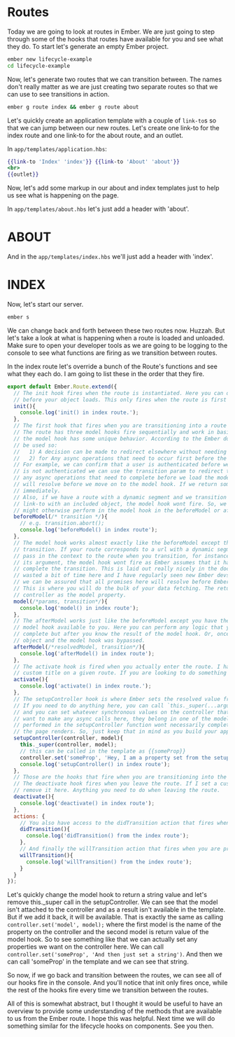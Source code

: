 # Routes

Today we are going to look at routes in Ember. We are just going to step through some of the hooks that routes have available for you and see what they do. To start let's generate an empty Ember project.

```sh
ember new lifecycle-example
cd lifecycle-example
```

Now, let's generate two routes that we can transition between. The names don't really matter as we are just creating two separate routes so that we can use to see transitions in action.

```sh
ember g route index && ember g route about
```

Let's quickly create an application template with a couple of `link-to`s so that we can jump between our new routes. Let's create one link-to for the index route and one link-to for the about route, and an outlet.

In `app/templates/application.hbs`:
```hbs
{{link-to 'Index' 'index'}} {{link-to 'About' 'about'}}
<br>
{{outlet}}
```

Now, let's add some markup in our about and index templates just to help us see what is happening on the page.

In `app/templates/about.hbs` let's just add a header with 'about'.

<h1>ABOUT</h1>

And in the `app/templates/index.hbs` we'll just add a header with 'index'.

<h1>INDEX</h1>


Now, let's start our server.

```sh
ember s
```

We can change back and forth between these two routes now. Huzzah. But let's take a look at what is happening when a route is loaded and unloaded. Make sure to open your developer tools as we are going to be logging to the console to see what functions are firing as we transition between routes.

In the index route let's override a bunch of the Route's functions and see what they each do. I am going to list these in the order that they fire.

```JavaScript
export default Ember.Route.extend({
  // The init hook fires when the route is instantiated. Here you can do some setup work or preliminaries
  // before your object loads. This only fires when the route is first created.
  init(){
    console.log('init() in index route.');
  },
  // The first hook that fires when you are transitioning into a route is the route's beforeModel.
  // The route has three model hooks fire sequentially and work in basically the same way. Although
  // the model hook has some unique behavior. According to the Ember docs, the beforeModel should
  // be used so:
  //   1) A decision can be made to redirect elsewhere without needing to resolve the model first. and
  //   2) for Any async operations that need to occur first before the model is attempted to be resolved.
  // For example, we can confirm that a user is authenticated before we load the route's model. If the user
  // is not authenticated we can use the transition param to redirect to an authentication route. Just remember,
  // any async operations that need to complete before we load the model go here. Any promise that we return here
  // will resolve before we move on to the model hook. If we return something other than a promise, the hook resolves
  // immediately.
  // Also, if we have a route with a dynamic segment and we transition to it by passing in context, for instance a
  // link-to with an included object, the model hook wont fire. So, we will need to perform any async operations that we
  // might otherwise perform in the model hook in the beforeModel or afterModel.
  beforeModel(/* transition */){
    // e.g. transition.abort();
    console.log('beforeModel() in index route');
  },
  // The model hook works almost exactly like the beforeModel except that it does not fire on every
  // transition. If your route corresponds to a url with a dynamic segment, like `/contacts/1` and you
  // pass in the context to the route when you transition, for instance with a link-to that has an object as
  // its argument, the model hook wont fire as Ember assumes that it has all the information it needs to
  // complete the transition. This is laid out really nicely in the docs but when I was new to Ember I
  // wasted a bit of time here and I have regularly seen new Ember devs stumble with this. Once again,
  // we can be assured that all promises here will resolve before Ember moves on to the afterModel.
  // This is where you will do the bulk of your data fetching. The return value here is attached to the
  // controller as the model property.
  model(/*params, transition*/){
    console.log('model() in index route');
  },
  // The afterModel works just like the beforeModel except you have the resolved return value from the
  // model hook available to you. Here you can perform any logic that you need to complete before the transition is
  // complete but after you know the result of the model hook. Or, once again, if you already have a context
  // object and the model hook was bypassed.
  afterModel(/*resolvedModel, transition*/){
    console.log('afterModel() in index route');
  },
  // The activate hook is fired when you actually enter the route. I have used this hook to set a
  // custom title on a given route. If you are looking to do something like that.
  activate(){
    console.log('activate() in index route.');
  },
  // The setupController hook is where Ember sets the resolved value from the model hook on the controller
  // If you need to do anything here, you can call `this._super(...arguments);` to preserve that behavior
  // and you can set whatever synchronous values on the controller that you want. But you generally don't
  // want to make any async calls here, they belong in one of the model hooks above. Async calls that are
  // performed in the setupController function wont necessarily complete before the transition completes and
  // the page renders. So, just keep that in mind as you build your applications.
  setupController(controller, model){
    this._super(controller, model);
    // this can be called in the template as {{someProp}}
    controller.set('someProp', 'Hey, I am a property set from the setupController hook in the route. Huzzah.');
    console.log('setupController() in index route');
  },
  // Those are the hooks that fire when you are transitioning into the route.
  // The deactivate hook fires when you leave the route. If I set a custom title on the route using the activate hook above, I would
  // remove it here. Anything you need to do when leaving the route.
  deactivate(){
    console.log('deactivate() in index route');
  },
  actions: {
    // You also have access to the didTransition action that fires when your transition into the route is complete
    didTransition(){
      console.log('didTransition() from the index route');
    },
    // And finally the willTransition action that fires when you are preparing to leave a route.
    willTransition(){
      console.log('willTransition() from the index route');
    }
  }
});
```

Let's quickly change the model hook to return a string value and let's remove this._super call in the setupController. We can see that the model isn't attached to the controller and as a result isn't available in the template. But if we add it back, it will be available. That is exactly the same as calling `controller.set('model', model);` where the first model is the name of the property on the controller and the second model is return value of the model hook. So to see something like that we can actually set any properties we want on the controller here. We can call `controller.set('someProp', 'And then just set a string')`. And then we can call 'someProp' in the template and we can see that string.

So now, if we go back and transition between the routes, we can see all of our hooks fire in the console. And you'll notice that init only fires once, while the rest of the hooks fire every time we transition between the routes.

All of this is somewhat abstract, but I thought it would be useful to have an overview to provide some understanding of the methods that are available to us from the Ember route. I hope this was helpful. Next time we will do something similar for the lifecycle hooks on components. See you then.
